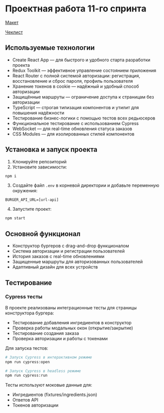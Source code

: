 # Проектная работа 11-го спринта

[Макет](https://www.figma.com/file/vIywAvqfkOIRWGOkfOnReY/React-Fullstack_-Проектные-задачи-(3-месяца)_external_link?type=design&node-id=0-1&mode=design)

[Чеклист](https://www.notion.so/praktikum/0527c10b723d4873aa75686bad54b32e?pvs=4)

## Используемые технологии

- Create React App — для быстрого и удобного старта разработки проекта
- Redux Toolkit — эффективное управление состоянием приложения
- React Router с полной системой авторизации: регистрация, восстановление и сброс пароля, профиль пользователя
- Хранение токенов в cookie — надёжный и удобный способ авторизации
- Защищённые маршруты — ограничение доступа к страницам без авторизации
- TypeScript — строгая типизация компонентов и утилит для повышения надёжности
- Тестирование бизнес-логики с помощью тестов всех редьюсеров
- Функциональное тестирование с использованием Cypress
- WebSocket — для real-time обновления статуса заказов
- CSS Modules — для изолированных стилей компонентов

## Установка и запуск проекта

1. Клонируйте репозиторий
2. Установите зависимости:
```bash
npm i
```
3. Создайте файл `.env` в корневой директории и добавьте переменную окружения:
```
BURGER_API_URL=[url-api]
```
4. Запустите проект:
```bash
npm start
```

## Основной функционал

- Конструктор бургеров с drag-and-drop функционалом
- Система авторизации и регистрации пользователей
- История заказов с real-time обновлениями
- Защищенные маршруты для авторизованных пользователей
- Адаптивный дизайн для всех устройств

## Тестирование

### Cypress тесты

В проекте реализованы интеграционные тесты для страницы конструктора бургера:

- Тестирование добавления ингредиентов в конструктор
- Проверка работы модальных окон (открытие/закрытие)
- Тестирование создания заказа
- Проверка авторизации и работы с токенами

Для запуска тестов:
```bash
# Запуск Cypress в интерактивном режиме
npm run cypress:open

# Запуск Cypress в headless режиме
npm run cypress:run
```

Тесты используют моковые данные для:
- Ингредиентов (fixtures/ingredients.json)
- Ответов API
- Токенов авторизации
